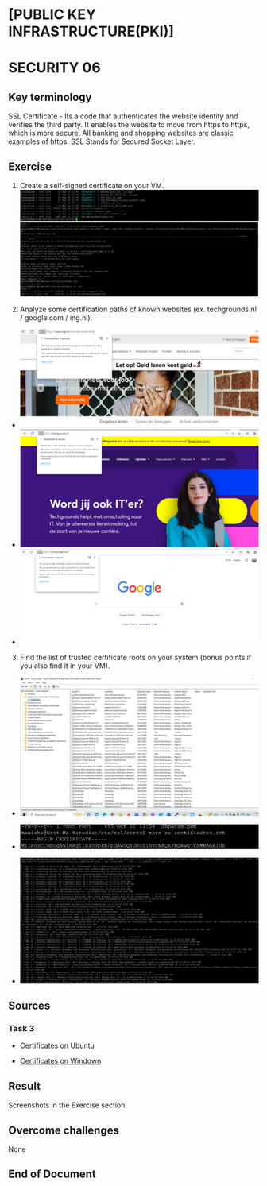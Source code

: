 

# [PUBLIC KEY INFRASTRUCTURE(PKI)]
# SECURITY 06 

## Key terminology
SSL Certificate - Its a code that authenticates the website identity and verifies the third party. It enables the website to move from https to https, which is more secure. All banking and shopping websites are classic examples of https. SSL Stands for Secured Socket Layer.
  
## Exercise

1. Create a self-signed certificate on your VM.  
![Certificate created in VM](https://github.com/Techgrounds-Cloud-9/cloud-9-MBarodia/blob/7c514c1c7848a1f377fea5e136cae8d1d1e8eacb/00_includes/03_Security/SEC06/SEC06-CERT.PNG)  
![Key created in VM](https://github.com/Techgrounds-Cloud-9/cloud-9-MBarodia/blob/7c514c1c7848a1f377fea5e136cae8d1d1e8eacb/00_includes/03_Security/SEC06/SEC06-KEY.PNG)

2. Analyze some certification paths of known websites (ex. techgrounds.nl / google.com / ing.nl).
* ![ING](https://github.com/Techgrounds-Cloud-9/cloud-9-MBarodia/blob/7c514c1c7848a1f377fea5e136cae8d1d1e8eacb/00_includes/03_Security/SEC06/SEC06-ING_Cert.PNG)  
* ![TECHGROUNDS](https://github.com/Techgrounds-Cloud-9/cloud-9-MBarodia/blob/291fc99b13c88c88bc5933bafa4f1cb3634a9477/00_includes/03_Security/SEC06/SEC06-Techgrounds-Cert.PNG)
* ![GOOGLE](https://github.com/Techgrounds-Cloud-9/cloud-9-MBarodia/blob/7c514c1c7848a1f377fea5e136cae8d1d1e8eacb/00_includes/03_Security/SEC06/SEC06-Google_Cert.PNG)


3. Find the list of trusted certificate roots on your system (bonus points if you also find it in your VM).

* ![Trusted Certificates roots on windows machine](https://github.com/Techgrounds-Cloud-9/cloud-9-MBarodia/blob/291fc99b13c88c88bc5933bafa4f1cb3634a9477/00_includes/03_Security/SEC06/SEC06-TRUSTED-CERT-ROOTS-WIN.PNG)

* ![Trusted Certificates roots on Ubuntu](https://github.com/Techgrounds-Cloud-9/cloud-9-MBarodia/blob/291fc99b13c88c88bc5933bafa4f1cb3634a9477/00_includes/03_Security/SEC06/SEC06-CERT-VM-BONUS.PNG)
* ![Trusted Certificates roots on Ubuntu -Details](https://github.com/Techgrounds-Cloud-9/cloud-9-MBarodia/blob/291fc99b13c88c88bc5933bafa4f1cb3634a9477/00_includes/03_Security/SEC06/SEC06-CERT-VM-BONUS1.PNG)



## Sources
### Task 3
* [Certificates on Ubuntu](https://betterstack.com/community/questions/how-to-list-all-available-ca-ssl-certificates-on-ubuntu/)

* [Certificates on Windown](https://learn.microsoft.com/en-us/answers/questions/389018/what-is-the-default-root-ca-list-in-windows-10-by.html)

## Result

Screenshots in the Exercise section.

## Overcome challenges

None


## End of Document






